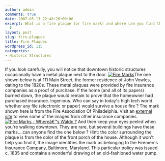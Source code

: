 ```yaml
---
author: admin
comments: true
date: 2007-05-13 22:48:26+00:00
excerpt: What is a fire plaque (or fire mark) and where can you find them downtown
  ?
layout: post
slug: fire-plaques
title: Fire Plaques
wordpress_id: 115
categories:
- Historic Structures
---
```


If you look carefully, you will notice that downtown historic structures occasionally have a metal plaque next to the door. [![Fire Marks](http://www.locohistory.org/blog/wp-content/uploads/2007/05/fireplaque.jpg)](http://www.locohistory.org/blog/?attachment_id=116)The one shown below is at 111 Main Street, the former residence of John Vowles, dating to the 1820s. These metal plaques were provided by fire insurance companies as a proof of purchase. If the home (and all of its papers) burned down, the plaque would remain to prove that the homeowner had purchased insurance. Ingenious. Who can say in today's high tech world whether any file (electronic or paper) would survive a house fire ? The mark shown here is from the Fire Association Of Philadelphia. Visit an [external site](http://www.hammerdown.com/marks.html) to view some of the images from other insurance companies. [![Fire Marks - Whereâ€™s Waldo ?](http://www.locohistory.org/blog/wp-content/uploads/2007/05/fireplaque2.jpg)](http://www.locohistory.org/blog/?attachment_id=118) And then keep your eyes peeled when you're walking downtown. They are rare, but several buildings have these marks....can anyone find the one below ? Hint: the color surrounding the plaque is from the color of the front porch of the house. Although it won't help you find it, the image identifies the mark as belonging to the Firemen's Insurance Company, Baltimore, Maryland. This particular policy was issued c. 1835 and contains a wonderful drawing of an old-fashioned water pump.
